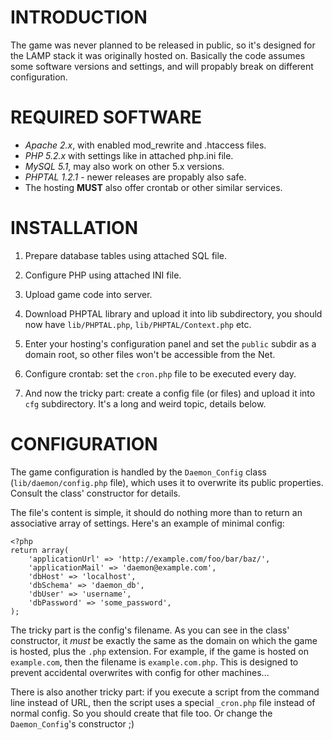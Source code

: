 INTRODUCTION
===

The game was never planned to be released in public,
so it's designed for the LAMP stack it was originally hosted on.
Basically the code assumes some software versions and settings,
and will propably break on different configuration.

REQUIRED SOFTWARE
===

* *Apache 2.x*, with enabled mod_rewrite and .htaccess files.
* *PHP 5.2.x* with settings like in attached php.ini file.
* *MySQL 5.1*, may also work on other 5.x versions.
* *PHPTAL 1.2.1* - newer releases are propably also safe.
* The hosting **MUST** also offer crontab or other similar services.

INSTALLATION
===

1. Prepare database tables using attached SQL file.

2. Configure PHP using attached INI file.

3. Upload game code into server.

4. Download PHPTAL library and upload it into lib subdirectory,
you should now have `lib/PHPTAL.php`, `lib/PHPTAL/Context.php` etc.

5. Enter your hosting's configuration panel and set the `public` subdir
as a domain root, so other files won't be accessible from the Net.

6. Configure crontab: set the `cron.php` file to be executed every day.

7. And now the tricky part: create a config file (or files) and upload
it into `cfg` subdirectory. It's a long and weird topic, details below.

CONFIGURATION
===

The game configuration is handled by the `Daemon_Config` class
(`lib/daemon/config.php` file), which uses it to overwrite its public
properties. Consult the class' constructor for details.

The file's content is simple, it should do nothing more than to return
an associative array of settings. Here's an example of minimal config:

	<?php
	return array(
		'applicationUrl' => 'http://example.com/foo/bar/baz/',
		'applicationMail' => 'daemon@example.com',
		'dbHost' => 'localhost',
		'dbSchema' => 'daemon_db',
		'dbUser' => 'username',
		'dbPassword' => 'some_password',
	);

The tricky part is the config's filename. As you can see in the class'
constructor, it _must_ be exactly the same as the domain on which
the game is hosted, plus the `.php` extension.
For example, if the game is hosted on `example.com`, then the filename
is `example.com.php`. This is designed to prevent accidental overwrites
with config for other machines...

There is also another tricky part: if you execute a script from the
command line instead of URL, then the script uses a special `_cron.php`
file instead of normal config. So you should create that file too.
Or change the `Daemon_Config`'s constructor ;)
